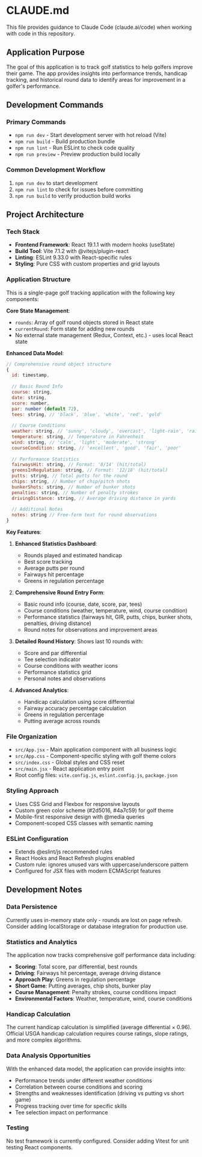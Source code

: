 # CLAUDE.md

This file provides guidance to Claude Code (claude.ai/code) when working with code in this repository.

## Application Purpose

The goal of this application is to track golf statistics to help golfers improve their game. The app provides insights into performance trends, handicap tracking, and historical round data to identify areas for improvement in a golfer's performance.

## Development Commands

### Primary Commands
- `npm run dev` - Start development server with hot reload (Vite)
- `npm run build` - Build production bundle
- `npm run lint` - Run ESLint to check code quality
- `npm run preview` - Preview production build locally

### Common Development Workflow
1. `npm run dev` to start development
2. `npm run lint` to check for issues before committing
3. `npm run build` to verify production build works

## Project Architecture

### Tech Stack
- **Frontend Framework**: React 19.1.1 with modern hooks (useState)
- **Build Tool**: Vite 7.1.2 with @vitejs/plugin-react
- **Linting**: ESLint 9.33.0 with React-specific rules
- **Styling**: Pure CSS with custom properties and grid layouts

### Application Structure
This is a single-page golf tracking application with the following key components:

**Core State Management**:
- `rounds`: Array of golf round objects stored in React state
- `currentRound`: Form state for adding new rounds
- No external state management (Redux, Context, etc.) - uses local React state

**Enhanced Data Model**:
```javascript
// Comprehensive round object structure
{
  id: timestamp,
  
  // Basic Round Info
  course: string,
  date: string,
  score: number,
  par: number (default 72),
  tees: string, // 'black', 'blue', 'white', 'red', 'gold'
  
  // Course Conditions
  weather: string, // 'sunny', 'cloudy', 'overcast', 'light-rain', 'rain', 'windy'
  temperature: string, // Temperature in Fahrenheit
  wind: string, // 'calm', 'light', 'moderate', 'strong'
  courseCondition: string, // 'excellent', 'good', 'fair', 'poor'
  
  // Performance Statistics
  fairwaysHit: string, // Format: '8/14' (hit/total)
  greensInRegulation: string, // Format: '12/18' (hit/total)
  putts: string, // Total putts for the round
  chips: string, // Number of chip/pitch shots
  bunkerShots: string, // Number of bunker shots
  penalties: string, // Number of penalty strokes
  drivingDistance: string, // Average driving distance in yards
  
  // Additional Notes
  notes: string // Free-form text for round observations
}
```

**Key Features**:
1. **Enhanced Statistics Dashboard**: 
   - Rounds played and estimated handicap
   - Best score tracking
   - Average putts per round
   - Fairways hit percentage
   - Greens in regulation percentage

2. **Comprehensive Round Entry Form**:
   - Basic round info (course, date, score, par, tees)
   - Course conditions (weather, temperature, wind, course condition)
   - Performance statistics (fairways hit, GIR, putts, chips, bunker shots, penalties, driving distance)
   - Round notes for observations and improvement areas

3. **Detailed Round History**: Shows last 10 rounds with:
   - Score and par differential
   - Tee selection indicator
   - Course conditions with weather icons
   - Performance statistics grid
   - Personal notes and observations

4. **Advanced Analytics**:
   - Handicap calculation using score differential
   - Fairway accuracy percentage calculation
   - Greens in regulation percentage
   - Putting average across rounds

### File Organization
- `src/App.jsx` - Main application component with all business logic
- `src/App.css` - Component-specific styling with golf theme colors
- `src/index.css` - Global styles and CSS reset
- `src/main.jsx` - React application entry point
- Root config files: `vite.config.js`, `eslint.config.js`, `package.json`

### Styling Approach
- Uses CSS Grid and Flexbox for responsive layouts
- Custom green color scheme (#2d5016, #4a7c59) for golf theme
- Mobile-first responsive design with @media queries
- Component-scoped CSS classes with semantic naming

### ESLint Configuration
- Extends @eslint/js recommended rules
- React Hooks and React Refresh plugins enabled
- Custom rule: ignores unused vars with uppercase/underscore pattern
- Configured for JSX files with modern ECMAScript features

## Development Notes

### Data Persistence
Currently uses in-memory state only - rounds are lost on page refresh. Consider adding localStorage or database integration for production use.

### Statistics and Analytics
The application now tracks comprehensive golf performance data including:
- **Scoring**: Total score, par differential, best rounds
- **Driving**: Fairways hit percentage, average driving distance
- **Approach Play**: Greens in regulation percentage
- **Short Game**: Putting averages, chip shots, bunker play
- **Course Management**: Penalty strokes, course conditions impact
- **Environmental Factors**: Weather, temperature, wind, course conditions

### Handicap Calculation
The current handicap calculation is simplified (average differential × 0.96). Official USGA handicap calculation requires course ratings, slope ratings, and more complex algorithms.

### Data Analysis Opportunities
With the enhanced data model, the application can provide insights into:
- Performance trends under different weather conditions
- Correlation between course conditions and scoring
- Strengths and weaknesses identification (driving vs putting vs short game)
- Progress tracking over time for specific skills
- Tee selection impact on performance

### Testing
No test framework is currently configured. Consider adding Vitest for unit testing React components.